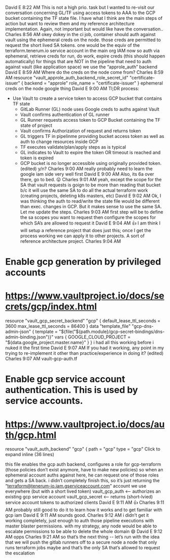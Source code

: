 
David E 8:22 AM
This is not a high prio. task but I wanted to re-visit our conversation concerning GL/TF using access tokens to AAA to the GCP bucket containing the TF state file. I have what I think are the main steps of action but want to review them and my reference architecture implementation. Again, not important but would like have the conversation..
Charles 8:56 AM
okey dokey
in the ci job, container should auth against vault using the ephemeral creds on the node.  those creds are permitted to request the short lived SA tokens.  one would be the equiv of the terraform.tenerum.io service account in the main org IAM now
so auth via ephemeral, retrieve creds for run, do work, expire creds (this should happen automatically)
for things that are NOT in the pipeline that need to auth against vault (like application space) we use the “approle_auth” backend
David E 8:59 AM
Where do the creds on the node come from?
Charles 8:59 AM
resource "vault_approle_auth_backend_role_secret_id" "certificate-issuer" {
  backend   = "approle"
  role_name = "certificate-issuer"
}
ephemeral creds on the node
google thing
David E 9:00 AM
Tl;DR process:
- Use Vault to create a service token to access GCP bucket that contains TF state
  - GitLab Runner (GL) node uses Google creds to auths against Vault
  - Vault confirms authentication of GL runner
  - GL Runner requests access token to GCP Bucket containing the TF state of project
  - Vault confirms Authorization of request and returns token
  - GL triggers TF in pipelinme providing bucket access token as well as auth to change resources inside GCP
  - TF executes validate/plan/apply steps as is typical
  - GL indicates to Vault to expire the token OR timeout is reached and token is expired
  - GCP bucket is no longer accessible using originally provided token.
(edited)
y/n?
Charles 9:00 AM
really probably need to learn the google iam side very well first
David E 9:00 AM
Also, its 6a over there, go to bed. :stuck_out_tongue:
Charles 9:01 AM
yeah, except the scope for the SA that vault requests is goign to be more than reading that bucket
b/c it will use the same SA to do all the actual terraform work (creating projects, deleting k8s masters, etc)
David E 9:02 AM
Ok, I was thinking the auth to read/write the state file would be different than exec. changes in GCP. But it makes sense to use the same SA. Let me update the steps.
Charles 9:03 AM
first step will be to define the sa scopes you want to request
then configure the scopes for which SA’s are allowed to request it
David E 9:04 AM
:thumbsup:
I am think I will setup a reference project  that does just this; once I get the process working we can apply it to other projects. A sort of reference architecture project.
Charles 9:04 AM
# Enable gcp generation by privileged accounts
# https://www.vaultproject.io/docs/secrets/gcp/index.html
resource "vault_gcp_secret_backend" "gcp" {
  default_lease_ttl_seconds = 3600
  max_lease_ttl_seconds   = 86400
}
data "template_file" "gcp-dns-admin-json" {
  template  = "${file("${path.module}/gcp-secret-bindings/dns-admin-binding.json")}"
  vars {
    GOOGLE_CLOUD_PROJECT    = "${data.google_project.master.name}"
  }
}
i had all this working before i nuked it the first time
David E 9:07 AM
If you had it working, any point in my trying to re-implement it other than practice/experience in doing it? (edited) 
Charles 9:07 AM
vault-gcp-auth.tf 
# Enable gcp service account authentication.  This is used by service accounts.
# https://www.vaultproject.io/docs/auth/gcp.html
resource "vault_auth_backend" "gcp" {
  path = "gcp"
  type = "gcp"
Click to expand inline (36 lines)


this file enables the gcp auth backend, configures a role for gcp-terraform (those policies don’t exist anymore, have to make new policies)
so when an ephemeral account auths against here, he can request one of those roles and gets a SA back.  i didn’t completely finish this, so it’s just returning the “terraform@tenerum-io.iam.gserviceaccount.com” account we use everywhere (but with a short lived token)
vault_gcp_auth <-- authorizes an existing gcp service account
vault_gcp_secret <-- returns (short-lvied) service account tokens to authorized clients
David E 9:11 AM
:thumbsup:
Charles 9:11 AM
probably still good to do it to learn how it works and to get familiar with gcp iam
David E 9:11 AM
sounds good.
Charles 9:12 AM
i didn’t get it working completely, just enough to auth those pipeline executions with master blaster permissions.  with my strategy, any node would be able to escalate permissions to be able to delete the whole domain :smile:
David E 9:12 AM
opps
Charles 9:21 AM
so that’s the next thing --
let’s run with the idea that we will push the gitlab runners off to a secure node
a node that only runs terraform jobs maybe
and that’s the only SA that’s allowed to request the escalation
